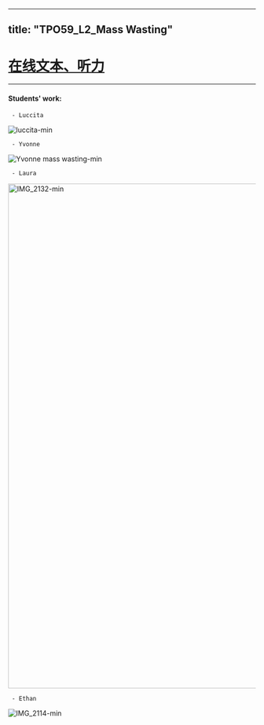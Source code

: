 
---
title: "TPO59_L2_Mass Wasting"
---

# [在线文本、听力](https://t.weixue100.com/toefl/listening/62004.html) 

<div class="markmap-container">
<div class="markmap">
<script type="text/template">

# TPO59_L2_Mass Wasting<br>TPO59_L2_块体运动

## Introduction to Mass Wasting<br>块体运动介绍
- Mass wasting refers to geological movements of land, including various forms such as landslides and rock falls.<br>块体运动指的是土地的地质移动，包括各种形式，如滑坡和岩石坠落。
- Phenomena like landslides can be dramatic, moving at speeds up to 300 kilometers per hour.<br>像滑坡这样的现象可能非常戏剧性，其移动速度可达每小时300公里。

## Creep: A Common Type of Mass Wasting<br>蠕变：一种常见的块体运动
- Creep is a prevalent form of mass wasting, especially on gentle hills or slopes.<br>蠕变是一种普遍的块体运动形式，尤其是在缓和的山丘或斜坡上。
- It is a slow process, with soil moving only a few centimeters to a meter downhill annually.<br>这是一个缓慢的过程，土壤每年只向下移动几厘米到一米。
- Causes:<br>原因：
  - Primarily driven by gravity.<br>主要由重力驱动。
  - Water plays a significant role in movement.<br>水在运动中起着重要作用。
- Mechanism:<br>机制：
  - Occurs through freeze-thaw cycles.<br>通过冻融循环发生。
  - Soil expands when frozen and contracts upon thawing, moving slightly downhill due to gravity.<br>土壤在冻结时膨胀，在解冻时收缩，由于重力作用略微向下移动。
- Evidence:<br>证据：
  - Manifested in curved trees or tilted fences over years.<br>多年来表现在弯曲的树木或倾斜的栅栏上。

## Solifluction: Mass Wasting in Permafrost Areas<br>溶蚀流：永久冻土区的块体运动
- Similar to creep but occurs in regions with permafrost.<br>与蠕变相似，但发生在有永久冻土的地区。
- Soil moves uniformly down the slope as one large mass.<br>土壤作为一个大块均匀地沿斜坡向下移动。
- Mechanism:<br>机制：
  - Top layer of soil thaws in summer, becomes saturated with water, and moves over the still-frozen ground beneath.<br>夏季顶层土壤解冻，变得饱和水分，并在下面仍然冻结的地面上移动。
- Example:<br>示例：
  - Stumps from the 1940s in Spitsbergen, Norway, show visible effects of solifluction.<br>挪威斯匹茨卑尔根岛1940年代的树桩显示了溶蚀流的可见效应。

## Factors Influencing Mass Wasting<br>影响块体运动的因素
- Primarily a function of slope, gravity, and water.<br>主要是斜坡、重力和水的功能。
- In Spitsbergen, the rate of solifluction varies due to snow being blown off slopes, reducing the amount of thawed soil.<br>在斯匹茨卑尔根岛，由于雪被吹离斜坡，减少了融化土壤的数量，溶蚀流的速率有所不同。

## Building Considerations on Slopes and Permafrost<br>在斜坡和永久冻土上建造的考虑
- Building on hills can be risky but is feasible with slope stabilization techniques.<br>在山丘上建造可能有风险，但通过斜坡稳定技术是可行的。
- Building directly on permafrost, especially slopes, is discouraged.<br>不鼓励直接在永久冻土上，尤其是斜坡上建造。
- Recommendations for construction on permafrost:<br>在永久冻土上建造的建议：
  - Use posts to elevate buildings to prevent overheating the surface.<br>使用柱子抬高建筑物以防止表面过热。
  - Allows freezing air to flow under the structure, keeping permafrost intact.<br>允许冷冻空气流过结构下方，保持永久冻土完整。
  - Heating permafrost can accelerate mass wasting processes, leading to slides or flows.<br>加热永久冻土可以加速块体运动过程，导致滑动或流动。



</script>
</div>
</div>

---


#### Students' work:

     - Luccita 
     
![luccita-min](https://user-images.githubusercontent.com/105401427/230547417-9cb870ff-1c0b-4bbc-950d-a4f346a07000.JPG)

     - Yvonne
     
![Yvonne mass wasting-min](https://user-images.githubusercontent.com/105401427/230042912-58ed5089-e945-4470-9486-64ded89b0408.jpeg)

     - Laura 
     
<img width="1027" alt="IMG_2132-min" src="https://user-images.githubusercontent.com/105401427/230043422-5e6a3cb0-279c-4afa-8321-12d99d3c1231.PNG">

     - Ethan 
     
![IMG_2114-min](https://user-images.githubusercontent.com/105401427/230044232-eacebed5-cf6d-4e10-8c30-6f8ce4f3302a.JPG)
